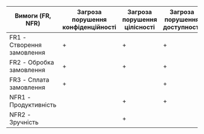| Вимоги (FR, NFR)           | Загроза порушення конфіденційності | Загроза порушення цілісності | Загроза порушення доступності |
|----------------------------|------------------------------------|------------------------------|-------------------------------|
| FR1 - Створення замовлення | +                                  | +                            | +                             |
| FR2 - Обробка замовлення   | +                                  | +                            | +                             |
| FR3 - Сплата замовлення    | +                                  |                              | +                             |
| NFR1 - Продуктивність      |                                    | +                            | +                             |
| NFR2 - Зручність           |                                    | +                            |                               |
